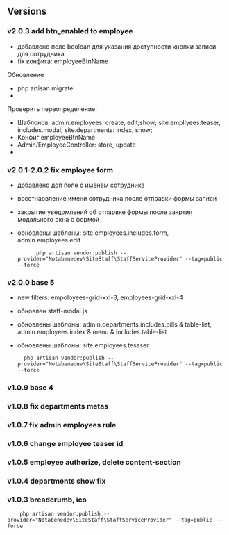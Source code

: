 ## Versions
###    v2.0.3 add btn_enabled to employee
- добавлено поле boolean для указания доступности кнопки записи для сотрудника
- fix конфига: employeeBtnName

Обновление
- php artisan migrate
- 
Проверить переопределение:
- Шаблонов: admin.employees: create, edit,show;   site.empllyees:teaser, includes.modal; site.departments: index, show;
- Конфиг employeeBtnName
- Admin/EmployeeController: store, update
- 
###    v2.0.1-2.0.2 fix employee form
- добавлено доп поле с именем сотрудника
- восстнаовление имени сотрудника после отправки формы записи
- закрытие уведомлений об отпарвке формы после закртия модального окна с формой
- обновлены шаблоны: site.employees.includes.form, admin.employees.edit


            php artisan vendor:publish --provider="Notabenedev\SiteStaff\StaffServiceProvider" --tag=public --force

###    v2.0.0 base 5
- new filters: empoloyees-grid-xxl-3, employees-grid-xxl-4
- обновлен staff-modal.js
- обновлены шаблоны: admin.departments.includes.pills & table-list, admin.employees.index & menu & includes.table-list
- обновлены шаблоны: site.employees.tesaser


        

        php artisan vendor:publish --provider="Notabenedev\SiteStaff\StaffServiceProvider" --tag=public --force
###     v1.0.9 base 4
###     v1.0.8 fix departments metas
###     v1.0.7 fix admin employees rule
###     v1.0.6 change employee teaser id
###     v1.0.5 employee authorize, delete content-section
###     v1.0.4 departments show fix
###     v1.0.3 breadcrumb, ico
        php artisan vendor:publish --provider="Notabenedev\SiteStaff\StaffServiceProvider" --tag=public --force